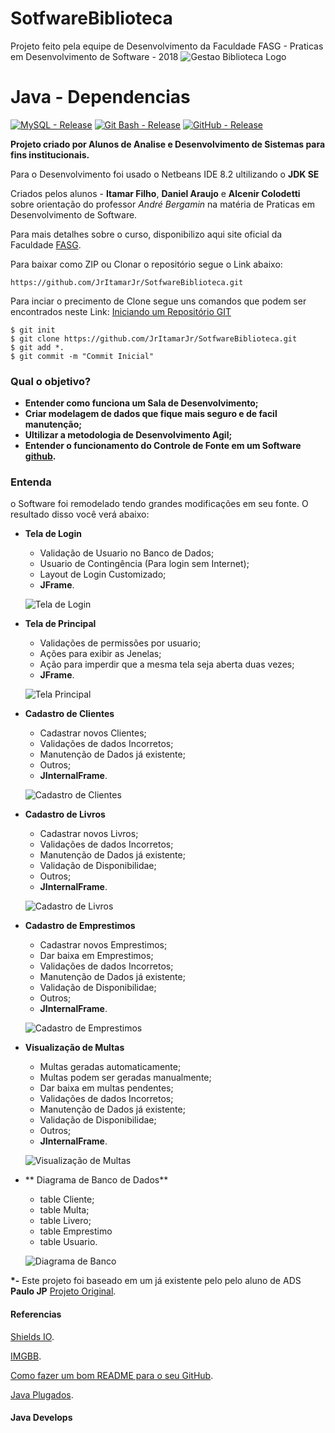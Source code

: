 # SotfwareBiblioteca
Projeto feito pela equipe de Desenvolvimento da Faculdade FASG - Praticas em Desenvolvimento de Software - 2018
![Gestao Biblioteca Logo](https://uploaddeimagens.com.br/images/001/731/326/full/fundo.png?1542418881)


# Java - Dependencias #

[![MySQL - Release](https://img.shields.io/badge/MySQL-8.0-blue.svg)](https://www.mysql.com/products/enterprise/database/)
[![Git Bash - Release](https://img.shields.io/badge/Git%20Bash-2.19.1-red.svg)](https://gitforwindows.org/)
[![GitHub - Release](https://img.shields.io/badge/Git-Hub-lightgrey.svg)](https://help.github.com/articles/create-a-repo/)


**Projeto criado por Alunos de Analise e Desenvolvimento de Sistemas para fins institucionais.**

Para o Desenvolvimento foi usado o Netbeans IDE 8.2 ultilizando o **JDK SE**

Criados pelos alunos - **Itamar Filho**, **Daniel Araujo** e **Alcenir Colodetti** sobre orientação do professor *André Bergamin* na matéria de Praticas em Desenvolvimento de Software.

Para mais detalhes sobre o curso, disponibilizo aqui site oficial da Faculdade [FASG](http://www.iesges.edu.br/index.php?page=cursos.ads).


Para baixar como ZIP ou Clonar o repositório segue o Link abaixo:

    https://github.com/JrItamarJr/SotfwareBiblioteca.git

Para inciar o precimento de Clone segue uns comandos que podem ser encontrados neste Link: [Iniciando um Repositório GIT](https://git-scm.com/book/en/v2/Git-Basics-Getting-a-Git-Repository)

    $ git init
    $ git clone https://github.com/JrItamarJr/SotfwareBiblioteca.git
    $ git add *.
    $ git commit -m "Commit Inicial"
    

### Qual o objetivo? ###
 - **Entender como funciona um Sala de Desenvolvimento;** 
 - **Criar modelagem de dados que fique mais seguro e de facil manutenção;** 
 - **Ultilizar a metodologia de Desenvolvimento Agil;**
 - **Entender o funcionamento do Controle de Fonte em um Software  [github](https://github.com/filoe/cscore).** 
 
### Entenda ###

o Software foi remodelado tendo grandes modificações em seu fonte. O resultado disso você verá abaixo:

- **Tela de Login**
  - Validação de Usuario no Banco de Dados;
  - Usuario de Contingência (Para login sem Internet);
  - Layout de Login Customizado;
  - **JFrame**.
  
  ![Tela de Login](https://image.ibb.co/eA8BQL/Tela-Login.png)
  
- **Tela de Principal**
  - Validações de permissões por usuario;
  - Ações para exibir as Jenelas;
  - Ação para imperdir que a mesma tela seja aberta duas vezes;
  - **JFrame**.
  
  ![Tela Principal](https://image.ibb.co/inPi4f/Tela-Principal.png)
  
- **Cadastro de Clientes**
  - Cadastrar novos Clientes;
  - Validações de dados Incorretos;
  - Manutenção de Dados já existente;
  - Outros;
  - **JInternalFrame**.
  
  ![Cadastro de Clientes](https://image.ibb.co/k8GgQL/Tela-Clientes.png)
  
- **Cadastro de Livros**
  - Cadastrar novos Livros;
  - Validações de dados Incorretos;
  - Manutenção de Dados já existente;
  - Validação de Disponibilidae;
  - Outros;
  - **JInternalFrame**.
  
  ![Cadastro de Livros](https://image.ibb.co/dTZCX0/Tela-Livros.png)
  
- **Cadastro de Emprestimos**
  - Cadastrar novos Emprestimos;
  - Dar baixa em Emprestimos;
  - Validações de dados Incorretos;
  - Manutenção de Dados já existente;
  - Validação de Disponibilidae;
  - Outros;
  - **JInternalFrame**.
  
  ![Cadastro de Emprestimos](https://image.ibb.co/ck6sX0/Tela-Emprestimo.png)
  
- **Visualização de Multas**
  - Multas geradas automaticamente;
  - Multas podem ser geradas manualmente;
  - Dar baixa em multas pendentes;
  - Validações de dados Incorretos;
  - Manutenção de Dados já existente;
  - Validação de Disponibilidae;
  - Outros;
  - **JInternalFrame**.
  
  ![Visualização de Multas](https://image.ibb.co/h5OT5L/Tela-Multas.png)
 
- ** Diagrama de Banco de Dados**
  - table Cliente;
  - table Multa;
  - table Livero;
  - table Emprestimo
  - table Usuario.
  
  ![Diagrama de Banco](https://image.ibb.co/foS2H0/Diagrama-Banco.png)


**\*-** Este projeto foi baseado em um já existente pelo pelo aluno de ADS **Paulo JP** [Projeto Original](https://github.com/paulojp-dev/projeto-biblioteca-java).

#### Referencias ####

[Shields IO](https://shields.io/#/).

[IMGBB](https://imgbb.com/).

[Como fazer um bom README para o seu GitHub](http://pichiliani.com.br/como-fazer-um-bom-readme-para-o-seu-github/).

[Java Plugados](https://www.youtube.com/channel/UC_8SElusYdENzVw1Fsk0Nbg).


#### Java Develops ####
